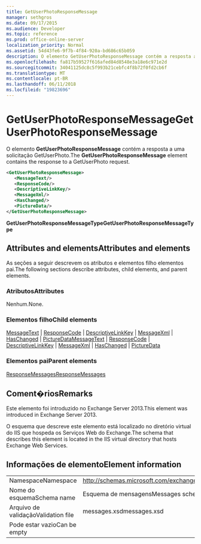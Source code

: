 ```yaml
---
title: GetUserPhotoResponseMessage
manager: sethgros
ms.date: 09/17/2015
ms.audience: Developer
ms.topic: reference
ms.prod: office-online-server
localization_priority: Normal
ms.assetid: 54d43fe6-9f7b-4f84-920a-bd686c65b059
description: O elemento GetUserPhotoResponseMessage contém a resposta a uma solicitação GetUserPhoto.
ms.openlocfilehash: fa817b59527f616afed84d8548e3a18e6c971e2d
ms.sourcegitcommit: 34041125dc8c5f993b21cebfc4f8b72f0fd2cb6f
ms.translationtype: MT
ms.contentlocale: pt-BR
ms.lasthandoff: 06/11/2018
ms.locfileid: "19823696"
---
```

# <a name="getuserphotoresponsemessage"></a><span data-ttu-id="63503-103">GetUserPhotoResponseMessage</span><span class="sxs-lookup"><span data-stu-id="63503-103">GetUserPhotoResponseMessage</span></span>

<span data-ttu-id="63503-104">O elemento **GetUserPhotoResponseMessage** contém a resposta a uma solicitação GetUserPhoto.</span><span class="sxs-lookup"><span data-stu-id="63503-104">The **GetUserPhotoResponseMessage** element contains the response to a GetUserPhoto request.</span></span> 
  
```XML
<GetUserPhotoResponseMessage>
   <MessageText/>
   <ResponseCode/>
   <DescriptiveLinkKey/>
   <MessageXml/>
   <HasChanged/>
   <PictureData/>
</GetUserPhotoResponseMessage>
```

 <span data-ttu-id="63503-105">**GetUserPhotoResponseMessageType**</span><span class="sxs-lookup"><span data-stu-id="63503-105">**GetUserPhotoResponseMessageType**</span></span>
## <a name="attributes-and-elements"></a><span data-ttu-id="63503-106">Attributes and elements</span><span class="sxs-lookup"><span data-stu-id="63503-106">Attributes and elements</span></span>

<span data-ttu-id="63503-107">As seções a seguir descrevem os atributos e elementos filho elementos pai.</span><span class="sxs-lookup"><span data-stu-id="63503-107">The following sections describe attributes, child elements, and parent elements.</span></span>
  
### <a name="attributes"></a><span data-ttu-id="63503-108">Atributos</span><span class="sxs-lookup"><span data-stu-id="63503-108">Attributes</span></span>

<span data-ttu-id="63503-109">Nenhum.</span><span class="sxs-lookup"><span data-stu-id="63503-109">None.</span></span>
  
### <a name="child-elements"></a><span data-ttu-id="63503-110">Elementos filho</span><span class="sxs-lookup"><span data-stu-id="63503-110">Child elements</span></span>

<span data-ttu-id="63503-111">[MessageText](messagetext.md) | [ResponseCode](responsecode.md) | [DescriptiveLinkKey](descriptivelinkkey.md) | [MessageXml](messagexml.md) | [HasChanged](haschanged.md) | [PictureData](picturedata.md)</span><span class="sxs-lookup"><span data-stu-id="63503-111">[MessageText](messagetext.md) | [ResponseCode](responsecode.md) | [DescriptiveLinkKey](descriptivelinkkey.md) | [MessageXml](messagexml.md) | [HasChanged](haschanged.md) | [PictureData](picturedata.md)</span></span>
  
### <a name="parent-elements"></a><span data-ttu-id="63503-112">Elementos pai</span><span class="sxs-lookup"><span data-stu-id="63503-112">Parent elements</span></span>

[<span data-ttu-id="63503-113">ResponseMessages</span><span class="sxs-lookup"><span data-stu-id="63503-113">ResponseMessages</span></span>](responsemessages.md)
  
## <a name="remarks"></a><span data-ttu-id="63503-114">Coment�rios</span><span class="sxs-lookup"><span data-stu-id="63503-114">Remarks</span></span>

<span data-ttu-id="63503-115">Este elemento foi introduzido no Exchange Server 2013.</span><span class="sxs-lookup"><span data-stu-id="63503-115">This element was introduced in Exchange Server 2013.</span></span>
  
<span data-ttu-id="63503-116">O esquema que descreve este elemento está localizado no diretório virtual do IIS que hospeda os Serviços Web do Exchange.</span><span class="sxs-lookup"><span data-stu-id="63503-116">The schema that describes this element is located in the IIS virtual directory that hosts Exchange Web Services.</span></span>
  
## <a name="element-information"></a><span data-ttu-id="63503-117">Informações de elemento</span><span class="sxs-lookup"><span data-stu-id="63503-117">Element information</span></span>

|||
|:-----|:-----|
|<span data-ttu-id="63503-118">Namespace</span><span class="sxs-lookup"><span data-stu-id="63503-118">Namespace</span></span>  <br/> |http://schemas.microsoft.com/exchange/services/2006/messages  <br/> |
|<span data-ttu-id="63503-119">Nome do esquema</span><span class="sxs-lookup"><span data-stu-id="63503-119">Schema name</span></span>  <br/> |<span data-ttu-id="63503-120">Esquema de mensagens</span><span class="sxs-lookup"><span data-stu-id="63503-120">Messages schema</span></span>  <br/> |
|<span data-ttu-id="63503-121">Arquivo de validação</span><span class="sxs-lookup"><span data-stu-id="63503-121">Validation file</span></span>  <br/> |<span data-ttu-id="63503-122">messages.xsd</span><span class="sxs-lookup"><span data-stu-id="63503-122">messages.xsd</span></span>  <br/> |
|<span data-ttu-id="63503-123">Pode estar vazio</span><span class="sxs-lookup"><span data-stu-id="63503-123">Can be empty</span></span>  <br/> ||
   

